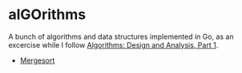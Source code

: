 # alGOrithms

A bunch of algorithms and data structures implemented in Go, as an excercise while I follow
[Algorithms: Design and Analysis, Part 1](https://www.coursera.org/learn/algorithm-design-analysis).

- [Mergesort](https://github.com/castillobg/algorithms/blob/master/mergesort/mergesort.go)